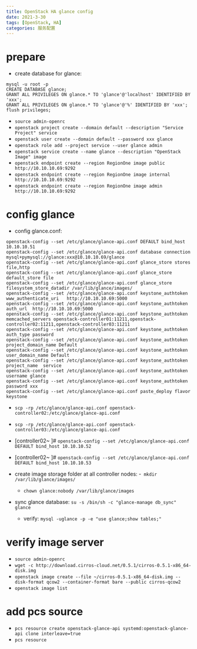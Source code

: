```yaml
---
title: OpenStack HA glance config
date: 2021-3-30
tags: [OpenStack, HA]
categories: 服务配置
---
```


# prepare
- create database for glance:
```shell
mysql -u root -p
CREATE DATABASE glance;
GRANT ALL PRIVILEGES ON glance.* TO 'glance'@'localhost' IDENTIFIED BY 'xxx';
GRANT ALL PRIVILEGES ON glance.* TO 'glance'@'%' IDENTIFIED BY 'xxx';
flush privileges;
```
- `source admin-openrc`
- `openstack project create --domain default --description "Service Project" service`
- `openstack user create --domain default --password xxx glance`
- `openstack role add --project service --user glance admin`
- `openstack service create --name glance --description "OpenStack Image" image`
- `openstack endpoint create --region RegionOne image public http://10.10.10.69:9292`
- `openstack endpoint create --region RegionOne image internal http://10.10.10.69:9292`
- `openstack endpoint create --region RegionOne image admin http://10.10.10.69:9292`

# config glance
- config glance.conf:
```shell
openstack-config --set /etc/glance/glance-api.conf DEFAULT bind_host 10.10.10.51
openstack-config --set /etc/glance/glance-api.conf database connection  mysql+pymysql://glance:xxx@10.10.10.69/glance
openstack-config --set /etc/glance/glance-api.conf glance_store stores file,http
openstack-config --set /etc/glance/glance-api.conf glance_store default_store file
openstack-config --set /etc/glance/glance-api.conf glance_store filesystem_store_datadir /var/lib/glance/images/
openstack-config --set /etc/glance/glance-api.conf keystone_authtoken www_authenticate_uri   http://10.10.10.69:5000
openstack-config --set /etc/glance/glance-api.conf keystone_authtoken auth_url  http://10.10.10.69:5000
openstack-config --set /etc/glance/glance-api.conf keystone_authtoken memcached_servers openstack-controller01:11211,openstack-controller02:11211,openstack-controller03:11211
openstack-config --set /etc/glance/glance-api.conf keystone_authtoken auth_type password
openstack-config --set /etc/glance/glance-api.conf keystone_authtoken project_domain_name Default
openstack-config --set /etc/glance/glance-api.conf keystone_authtoken user_domain_name Default
openstack-config --set /etc/glance/glance-api.conf keystone_authtoken project_name  service
openstack-config --set /etc/glance/glance-api.conf keystone_authtoken username glance
openstack-config --set /etc/glance/glance-api.conf keystone_authtoken password xxx
openstack-config --set /etc/glance/glance-api.conf paste_deploy flavor keystone
```
- `scp -rp /etc/glance/glance-api.conf openstack-controller02:/etc/glance/glance-api.conf`
- `scp -rp /etc/glance/glance-api.conf openstack-controller03:/etc/glance/glance-api.conf`
- [controller02~ ]# `openstack-config --set /etc/glance/glance-api.conf DEFAULT bind_host 10.10.10.52`
- [controller02~ ]# `openstack-config --set /etc/glance/glance-api.conf DEFAULT bind_host 10.10.10.53`

- create image storage folder at all controller nodes:
    -` mkdir /var/lib/glance/images/`
    - `chown glance:nobody /var/lib/glance/images`
- sync glance database: `su -s /bin/sh -c "glance-manage db_sync" glance`
    - verify: `mysql -uglance -p -e "use glance;show tables;"`

# verify image server
- `source admin-openrc`
- `wget -c http://download.cirros-cloud.net/0.5.1/cirros-0.5.1-x86_64-disk.img`
- `openstack image create --file ~/cirros-0.5.1-x86_64-disk.img --disk-format qcow2 --container-format bare --public cirros-qcow2`
- `openstack image list`

# add pcs source
- `pcs resource create openstack-glance-api systemd:openstack-glance-api clone interleave=true`
- `pcs resource`